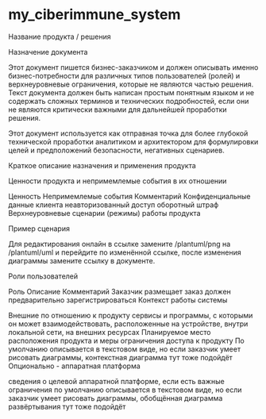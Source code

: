 # my_ciberimmune_system
Название продукта / решения

Назначение документа

Этот документ пишется бизнес-заказчиком и должен описывать именно бизнес-потребности для различных типов пользователей (ролей) и верхнеуровневые ограничения, которые не являются частью решения. Текст документа должен быть написан простым понятным языком и не содержать сложных терминов и технических подробностей, если они не являются критически важными для дальнейшей проработки решения.

Этот документ используется как отправная точка для более глубокой технической проработки аналитиком и архитектором для формулировки целей и предположений безопасности, негативных сценариев.

Краткое описание назначения и применения продукта

Ценности продукта и непримемлемые события в их отношении

Ценность	Непримемлемые события	Комментарий
Конфиденциальные данные клиента	неавторизованный доступ	оборотный штраф
Верхнеуровневые сценарии (режимы) работы продукта

Пример сценария

Для редактирования онлайн в ссылке замените /plantuml/png на /plantuml/uml и перейдите по изменённой ссылке, после изменения диаграммы замените ссылку в документе.

Роли пользователей

Роль	Описание	Комментарий
Заказчик	размещает заказ	должен предварительно зарегистрироваться
Контекст работы системы

Внешние по отношению к продукту сервисы и программы, с которыми он может взаимодействовать, расположенные на устройстве, внутри локальной сети, на внешних ресурсах
Планируемое место расположения продукта и меры ограничения доступа к продукту
По умолчанию описывается в текстовом виде, но если заказчик умеет рисовать диаграммы, контекстная диаграмма тут тоже подойдёт
Опционально - аппаратная платформа

сведения о целевой аппаратной платформе, если есть важные ограничения
по умолчанию описывается в текстовом виде, но если заказчик умеет рисовать диаграммы, обобщённая диаграмма развёртывания тут тоже подойдёт
